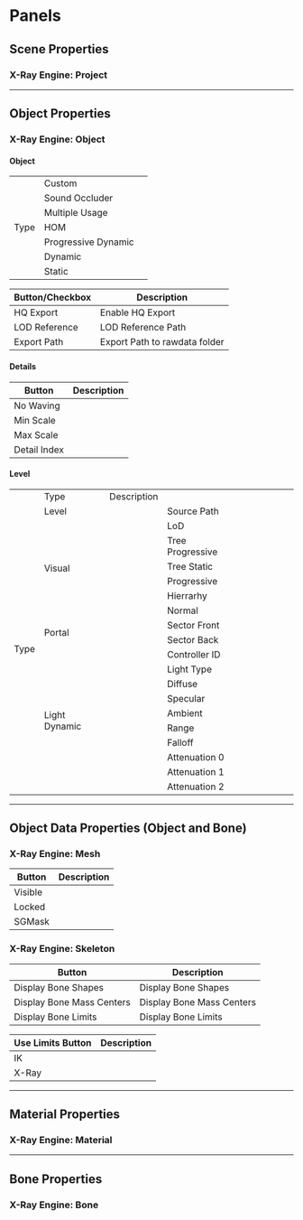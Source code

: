 # Panels

## Scene Properties

### X-Ray Engine: Project

___

## Object Properties

### X-Ray Engine: Object

#### Object

<div class="table-responsive"><table>
	<tbody>
		<tr>
			<td rowspan="7">Type</td>
			<td>Custom</td>
			<td></td>
		</tr>
		<tr>
			<td>Sound Occluder</td>
			<td></td>
		</tr>
		<tr>
			<td>Multiple Usage </td>
			<td></td>
		</tr>
		<tr>
			<td>HOM</td>
			<td></td>
		</tr>
		<tr>
			<td href=https://igigog.github.io/anomaly-modding-book/terminology/terminology.html#progressive-meshes>Progressive Dynamic</td>
			<td></td>
		</tr>
		<tr>
			<td>Dynamic</td>
			<td></td>
		</tr>
		<tr>
			<td>Static</td>
			<td></td>
		</tr>
	</tbody>
</table></div>

| Button/Checkbox | Description |
---|---|
| HQ Export | Enable HQ Export |
| LOD Reference | LOD Reference Path |
| Export Path | Export Path to rawdata folder |

#### Details

| Button | Description |
---|---|
| No Waving |  |
| Min Scale |  |
| Max Scale |  |
| Detail Index |  |

#### Level

<div class="table-responsive"><table>
	<tbody>
		<tr>
			<td></td>
			<td>Type</td>
			<td>Description</td>
			<td></td>
			<td></td>
			<td></td>
			<td></td>
			<td></td>
			<td></td>
			<td></td>
		</tr>
		<tr>
			<td rowspan="19">Type</td>
			<td>Level</td>
			<td></td>
			<td>Source Path</td>
			<td></td>
			<td></td>
			<td></td>
			<td></td>
			<td></td>
			<td></td>
		</tr>
		<tr>
			<td rowspan="6">Visual</td>
			<td></td>
			<td>LoD</td>
			<td></td>
			<td></td>
			<td></td>
			<td></td>
			<td></td>
			<td></td>
		</tr>
		<tr>
			<td></td>
			<td>Tree Progressive</td>
			<td></td>
			<td></td>
			<td></td>
			<td></td>
			<td></td>
			<td></td>
		</tr>
		<tr>
			<td></td>
			<td>Tree Static</td>
			<td></td>
			<td></td>
			<td></td>
			<td></td>
			<td></td>
			<td></td>
		</tr>
		<tr>
			<td></td>
			<td>Progressive</td>
			<td></td>
			<td></td>
			<td></td>
			<td></td>
			<td></td>
			<td></td>
		</tr>
		<tr>
			<td></td>
			<td>Hierrarhy</td>
			<td></td>
			<td></td>
			<td></td>
			<td></td>
			<td></td>
			<td></td>
		</tr>
		<tr>
			<td></td>
			<td>Normal</td>
			<td></td>
			<td></td>
			<td></td>
			<td></td>
			<td></td>
			<td></td>
		</tr>
		<tr>
			<td rowspan="2">Portal</td>
			<td></td>
			<td>Sector Front</td>
			<td></td>
			<td></td>
			<td></td>
			<td></td>
			<td></td>
			<td></td>
		</tr>
		<tr>
			<td></td>
			<td>Sector Back</td>
			<td></td>
			<td></td>
			<td></td>
			<td></td>
			<td></td>
			<td></td>
		</tr>
		<tr>
			<td rowspan="10">Light Dynamic</td>
			<td></td>
			<td>Controller ID</td>
			<td></td>
			<td></td>
			<td></td>
			<td></td>
			<td></td>
			<td></td>
		</tr>
		<tr>
			<td></td>
			<td>Light Type</td>
			<td></td>
			<td></td>
			<td></td>
			<td></td>
			<td></td>
			<td></td>
		</tr>
		<tr>
			<td></td>
			<td>Diffuse</td>
			<td></td>
			<td></td>
			<td></td>
			<td></td>
			<td></td>
			<td></td>
		</tr>
		<tr>
			<td></td>
			<td>Specular</td>
			<td></td>
			<td></td>
			<td></td>
			<td></td>
			<td></td>
			<td></td>
		</tr>
		<tr>
			<td></td>
			<td>Ambient</td>
			<td></td>
			<td></td>
			<td></td>
			<td></td>
			<td></td>
			<td></td>
		</tr>
		<tr>
			<td></td>
			<td>Range</td>
			<td></td>
			<td></td>
			<td></td>
			<td></td>
			<td></td>
			<td></td>
		</tr>
		<tr>
			<td></td>
			<td>Falloff</td>
			<td></td>
			<td></td>
			<td></td>
			<td></td>
			<td></td>
			<td></td>
		</tr>
		<tr>
			<td></td>
			<td>Attenuation 0</td>
			<td></td>
			<td></td>
			<td></td>
			<td></td>
			<td></td>
			<td></td>
		</tr>
		<tr>
			<td></td>
			<td>Attenuation 1</td>
			<td></td>
			<td></td>
			<td></td>
			<td></td>
			<td></td>
			<td></td>
		</tr>
		<tr>
			<td></td>
			<td>Attenuation 2</td>
			<td></td>
			<td></td>
			<td></td>
			<td></td>
			<td></td>
			<td></td>
		</tr>
	</tbody>
</table></div>

___

## Object Data Properties (Object and Bone)

### X-Ray Engine: Mesh

| Button | Description |
---|---|
| Visible |  |
| Locked |  |
| SGMask |  |

### X-Ray Engine: Skeleton

| Button | Description |
---|---|
| Display Bone Shapes | Display Bone Shapes |
| Display Bone Mass Centers | Display Bone Mass Centers |
| Display Bone Limits | Display Bone Limits |

| Use Limits Button | Description |
---|---|
| IK |  |
| X-Ray |  |

___

## Material Properties

### X-Ray Engine: Material

___

## Bone Properties

### X-Ray Engine: Bone
